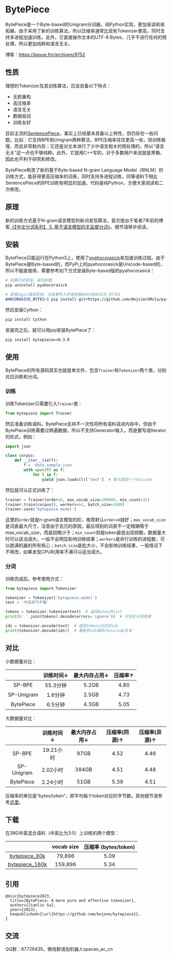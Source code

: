 # BytePiece
BytePiece是一个Byte-based的Unigram分词器，纯Python实现，更加易读和易拓展。由于采用了新的训练算法，所以压缩率通常比现有Tokenizer更高，同时支持多进程加速训练。此外，它直接操作文本的UTF-8 Bytes，几乎不进行任何的预处理，所以更加纯粹和语言无关。

博客：https://kexue.fm/archives/9752

## 性质

理想的Tokenizer及其训练算法，应该具备以下特点：
- 无损重构
- 高压缩率
- 语言无关
- 数据驱动
- 训练友好

目前主流的[SentencePiece](https://github.com/google/sentencepiece)，事实上已经基本具备以上特性，但仍存在一些问题。比如：它支持BPE和Unigram两种算法，BPE压缩率往往更高一些，但训练极慢，而且非常耗内存；它还是对文本进行了少许语言相关的预处理的，所以“语言无关”这一点也不够纯粹。此外，它是用C++写的，对于多数用户来说就是黑箱，因此也不利于研究和修改。

BytePiece构思了新的基于Byte-based N-gram Language Model（BNLM）的训练方式，能获得更高压缩率的词表，同时支持多进程训练，同等语料下相比SentencePiece的BPE训练有明显的加速。代码是纯Python，方便大家阅读和二次修改。

## 原理

新的训练方式基于N-gram语言模型的新词发现算法，首次提出于笔者7年前的博客[《【中文分词系列】 5. 基于语言模型的无监督分词》](https://kexue.fm/archives/3956)，细节请移步阅读。

## 安装

BytePiece只能运行在Python3上，使用了[pyahocorasick](https://github.com/WojciechMula/pyahocorasick)来加速训练过程。由于BytePiece是Byte-based的，而PyPi上的pyahocorasick是Unicode-based的，所以不能直接用，需要参考如下方式安装Byte-based版的pyahocorasick：
```bash
# 如果已经安装，请先卸载
pip uninstall pyahocorasick

# 直接从git编译安装，注意要传入环境变量AHOCORASICK_BYTES
AHOCORASICK_BYTES=1 pip install git+https://github.com/WojciechMula/pyahocorasick.git
```
然后安装Cython：
```bash
pip install Cython
```
安装完之后，就可以用pip安装BytePiece了：
```bash
pip install bytepiece==0.3.0
```

## 使用

BytePiece的所有源码其实也就是单文件，包含`Trainer`和`Tokenizer`两个类，分别对应训练和分词。

### 训练

训练Tokenizer只需要引入`Trainer`类：
```python
from bytepiece import Trainer
```
然后准备训练语料。BytePiece支持不一次性将所有语料读进内存中，但由于BytePiece训练需要过两遍数据，所以不支持Generator输入，而是要写成Iterator的形式，例如：
```python
import json

class corpus:
    def __iter__(self):
        f = 'data_sample.json'
        with open(f) as f:
            for l in f:
                yield json.loads(l)['text']  # 每次返回一个Unicode
```
然后就可以正式训练了：
```python
trainer = Trainer(order=6, max_vocab_size=100000, min_count=32)
trainer.train(corpus(), workers=64, batch_size=1000)
trainer.save('bytepiece.model')
```
这里的`order`就是n-gram语言模型的阶，推荐默认`order=6`就好；`max_vocab_size`是词表最大尺寸，注意由于去冗的原因，最后得到的词表不一定精确等于max_vocab_size，而是回略少于；`min_count`则是token最低出现频数，数据量大时可以适当调大，一般不会明显影响训练结果；`workers`是并行训练的进程数，可以跑满机器的所有核心；`batch_size`是批大小，不会影响训练结果，一般情况下不用改，如果发现CPU利用率不满可以适当调大。

### 分词

训练完成后，参考使用方式：
```python
from bytepiece import Tokenizer

tokenizer = Tokenizer('bytepiece.model')
text = '今天天气不错'

tokens = tokenizer.tokenize(text)  # 返回bytes的list
print(b' '.join(tokens).decode(errors='ignore'))  # 可视化分词结果

ids = tokenizer.encode(text)  # 返回tokens对应的ids
print(tokenizer.decode(ids))  # 重新将ids解码为unicode文本
```

## 对比

小数据量对比：

|  | 训练时间↓ | 最大内存占用↓ | 压缩率↑ |
| :----: | :----: | :----: | :----: |
| SP-BPE | 55.3分钟 | 5.2GB | 4.80 |
| SP-Unigram | 1.6分钟 | 2.5GB | 4.73 |
| BytePiece | 6.5分钟 | 4.3GB | 5.05 |

大数据量对比：

|  | 训练时间↓ | 最大内存占用↓ | 压缩率(同源)↑ | 压缩率(异源)↑ |
| :----: | :----: | :----: | :----: | :----: |
| SP-BPE | 19.21小时 | 97GB | 4.52 | 4.46 |
| SP-Unigram | 2.02小时 | 384GB | 4.51 | 4.48 |
| BytePiece | 2.24小时 | 51GB | 5.39 | 4.51 |

压缩率的单位是“bytes/token”，即平均每个token对应的字节数。其他细节请参考[这里](https://kexue.fm/archives/9752#%E6%95%88%E6%9E%9C%E6%B5%8B%E8%AF%95)。

## 下载

在38G中英混合语料（中英比为3:5）上训练的两个模型：

|  | vocab size | 压缩率 (bytes/token) |
| :----: | :----: | :----: |
| [bytepiece_80k](https://github.com/bojone/bytepiece/blob/main/models/bytepiece_80k.zip) | 79,896 | 5.09 |
| [bytepiece_160k](https://github.com/bojone/bytepiece/blob/main/models/bytepiece_160k.zip) | 159,896 | 5.34 |


## 引用

```
@misc{bytepiece2023,
  title={BytePiece: A more pure and effective tokenizer},
  author={Jianlin Su},
  year={2023},
  howpublished={\url{https://github.com/bojone/bytepiece}},
}
```

## 交流
QQ群：67729435，微信群请加机器人spaces_ac_cn

